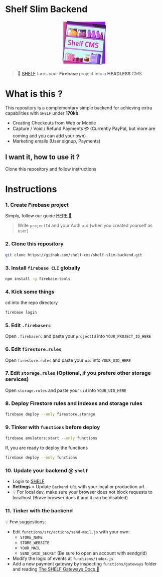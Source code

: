 # Shelf Slim Backend

<div style='display: flex; justify-content: center; margin: 20px'>
  <img src='public/logo.png' style='height:140px; width:140px; margin-left: auto; margin-right: auto'/>
</div>

> 🥳 [SHELF](https://shelf-cms.io) turns your **Firebase** project into a **HEADLESS** CMS

# What is this ?
This repository is a complementary simple backend for achieving extra capabilities with `SHELF` under **170kb**:
- Creating Checkouts from Web or Mobile
- Capture / Void / Refund Payments 💳 (Currently PayPal, but more are coming and you can add your own)
- Marketing emails (User signup, Payments)

## I want it, how to use it ?
Clone this repository and follow instructions

# Instructions
### 1. Create Firebase project
Simply, follow our guide [HERE 📖](https://shelf-cms.io/docs/setup/project)

> Write `projectId` and your Auth `uid` (when you created yourself as user)

### 2. Clone this repository
```bash
git clone https://github.com/shelf-cms/shelf-slim-backend.git
```

### 3. Install `firebase CLI` globally
```bash
npm install -g firebase-tools
```

### 4. Kick some things
cd into the repo directory
```bash
firebase login
```

### 5. Edit `.firebaserc`
Open `.firebaserc` and paste your `projectId` into `YOUR_PROJECT_ID_HERE`

### 6. Edit `firestore.rules`
Open `firestore.rules` and paste your `uid` into `YOUR_UID_HERE`

### 7. Edit `storage.rules` (Optional, if you prefere other storage services)
Open `storage.rules` and paste your `uid` into `YOUR_UID_HERE`

### 8. Deploy Firestore rules and indexes and storage rules
```bash
firebase deploy --only firestore,storage
```

### 9. Tinker with `functions` before deploy
```bash
firebase emulators:start --only functions
```

If, you are ready to deploy the functions
```bash
firebase deploy --only functions
```

### 10. Update your backend @ `shelf`
- Login to [SHELF](https://shelf-cms.io)
- **Settings** > Update `Backend URL` with your local or production url.
- 💡 For local dev, make sure your browser does not block requests to localhost (Brave browser does it and it can be disabled)

### 11. Tinker with the backend
💡 Few suggestions:
- Edit `functions/src/actions/send-mail.js` with your own:
  - `STORE_NAME`
  - `STORE_WEBSITE`
  - `YOUR_MAIL`
  - `SEND_GRID_SECRET` (Be sure to open an account with sendgrid)
- Modify the logic of events at `functions/index.js`
- Add a new payment gateway by inspecting `functions/gateways` folder and reading [The SHELF Gateways Docs 📖](https://www.shelf-cms.io/docs/backend/payments)

